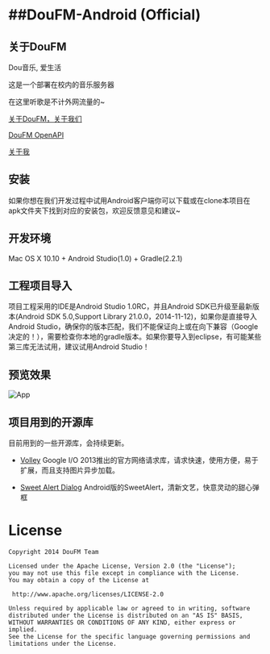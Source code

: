 ##DouFM-Android (Official)
=====================

## 关于DouFM


Dou音乐, 爱生活

这是一个部署在校内的音乐服务器

在这里听歌是不计外网流量的~

[关于DouFM，关于我们](http://jianshu.io/p/DaMq7e)

[DouFM OpenAPI](http://jianshu.io/p/9084e1b0bfb7)

[关于我](http://qichaochen.github.io/#second)

## 安装

如果你想在我们开发过程中试用Android客户端你可以下载或在clone本项目在apk文件夹下找到对应的安装包，欢迎反馈意见和建议~

## 开发环境

Mac OS X 10.10 + Android Studio(1.0) + Gradle(2.2.1)

## 工程项目导入

项目工程采用的IDE是Android Studio 1.0RC，并且Android SDK已升级至最新版本(Android SDK 5.0,Support Library 21.0.0，2014-11-12)，如果你是直接导入Android Studio，确保你的版本匹配，我们不能保证向上或在向下兼容（Google决定的！），需要检查你本地的gradle版本。如果你要导入到eclipse，有可能某些第三库无法试用，建议试用Android Studio！

## 预览效果

![App](http://tutorchen.qiniudn.com/DouFM-2.1.gif)


## 项目用到的开源库

目前用到的一些开源库，会持续更新。

* [Volley](https://android.googlesource.com/platform/frameworks/volley) Google I/O 2013推出的官方网络请求库，请求快速，使用方便，易于扩展，而且支持图片异步加载。

* [Sweet Alert Dialog](https://github.com/pedant/sweet-alert-dialog) Android版的SweetAlert，清新文艺，快意灵动的甜心弹框

License
============

    Copyright 2014 DouFM Team

	Licensed under the Apache License, Version 2.0 (the "License");
	you may not use this file except in compliance with the License.
	You may obtain a copy of the License at

     http://www.apache.org/licenses/LICENSE-2.0

	Unless required by applicable law or agreed to in writing, software
	distributed under the License is distributed on an "AS IS" BASIS,
	WITHOUT WARRANTIES OR CONDITIONS OF ANY KIND, either express or implied.
	See the License for the specific language governing permissions and
	limitations under the License.